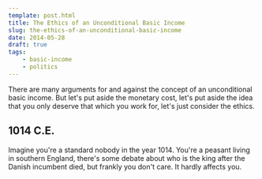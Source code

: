 ```yaml
---
template: post.html
title: The Ethics of an Unconditional Basic Income
slug: the-ethics-of-an-unconditional-basic-income
date: 2014-05-28
draft: true
tags:
    - basic-income
    - politics
---
```

There are many arguments for and against the concept of an unconditional basic income. But let's put aside the monetary cost, let's put aside the idea that you only deserve that which you work for, let's just consider the ethics.

## 1014 C.E.

Imagine you're a standard nobody in the year 1014. You're a peasant living in southern England, there's some debate about who is the king after the Danish incumbent died, but frankly you don't care. It hardly affects you.